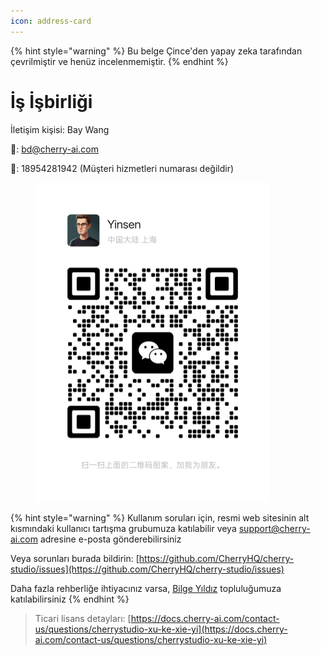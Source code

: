 ```yaml
---
icon: address-card
---
```


{% hint style="warning" %}
Bu belge Çince'den yapay zeka tarafından çevrilmiştir ve henüz incelenmemiştir.
{% endhint %}

# İş İşbirliği

İletişim kişisi: Bay Wang  

📮: bd@cherry-ai.com  

📱: 18954281942 (Müşteri hizmetleri numarası değildir)

<div align="left"><figure><img src="../.gitbook/assets/6f5735eec7f416a03d38ea34329872ac.jpg" alt="" width="375"><figcaption></figcaption></figure></div>

{% hint style="warning" %}
Kullanım soruları için, resmi web sitesinin alt kısmındaki kullanıcı tartışma grubumuza katılabilir veya support@cherry-ai.com adresine e-posta gönderebilirsiniz

Veya sorunları burada bildirin: [https://github.com/CherryHQ/cherry-studio/issues](https://github.com/CherryHQ/cherry-studio/issues)

Daha fazla rehberliğe ihtiyacınız varsa, [Bilge Yıldız](https://wx.zsxq.com/group/48888118185118?group_id=48888118185118\&secret=797qkk5sx94p84zr7fxp8h27rn6c35j7\&inviter_id=414151881428448\&inviter_sid=91n362kab4\&share_from=InviteUrl\&keyword=sJyfK\&type=group) topluluğumuza katılabilirsiniz
{% endhint %}

> Ticari lisans detayları: [https://docs.cherry-ai.com/contact-us/questions/cherrystudio-xu-ke-xie-yi](https://docs.cherry-ai.com/contact-us/questions/cherrystudio-xu-ke-xie-yi)